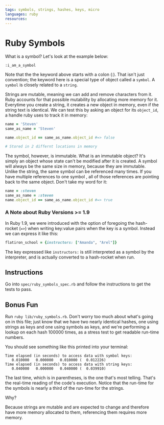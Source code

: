 ```yaml
---
tags: symbols, strings, hashes, keys, micro
languages: ruby
resources: 
---
```

# Ruby Symbols

What is a symbol? Let's look at the example below:

```
:i_am_a_symbol
```

Note that the the keyword above starts with a colon (:). That isn't just convention; the keyword here is a special type of object called a `symbol`. A `symbol` is closely related to a `string`.

Strings are mutable, meaning we can add and remove characters from it. Ruby accounts for that possible mutability by allocating more memory for it. Everytime you create a string, it creates a new object in memory, even if the string text is identical. We can test this by asking an object for its `object_id`, a handle ruby uses to track it in memory:

```ruby
name = 'Steven' 
same_as_name = 'Steven'

name.object_id == same_as_name.object_id #=> false

# Stored in 2 differnt locations in memory
```

The symbol, however, is immutable. What is an immutable object? It's simply an object whose state can't be modified after it is created. A symbol will always be the same size in memory, because they are immutable. Unlike the string, the same symbol can be referenced many times. If you have multiple references to one symbol , all of those references are pointing back to the same object. Don't take my word for it:

``` ruby
name = :steven
same_as_name = :steven
name.object_id == same_as_name.object_id #=> true
```

### A Note about Ruby Versions >= 1.9

In Ruby 1.9, we were introduced with the option of foregoing the hash-rocket (`=>`) when writing key:value pairs when the key is a symbol. Instead we can express it like this:

```ruby
flatiron_school = {instructors: ["Amanda", "Arel"]}
```

The key expressed like `instructors:` is still interpreted as a symbol by the interpreter, and is actually converted to a hash-rocket when run.

## Instructions

Go into `spec/ruby_symbols_spec.rb` and follow the instructions to get the tests to pass.

## Bonus Fun

Run `ruby lib/ruby_symbols.rb`. Don't worry too much about what's going on in this file; just know that we have two nearly identical hashes, one using strings as keys and one using symbols as keys, and we're performing a lookup on each hash 100000 times, as a stress test to get readable run-time numbers.

You should see something like this printed into your terminal:

```
Time elapsed (in seconds) to access data with symbol keys:
   0.010000   0.000000   0.010000 (  0.012226)
Time elapsed (in seconds) to access data with string keys:
   0.040000   0.000000   0.040000 (  0.039910)
```

The last time, which is in parentheses, is the one that's most telling. That's the real-time reading of the code's execution. Notice that the run-time for the symbols is nearly a third of the run-time for the strings.

Why?

Because strings are mutable and are expected to change and therefore have more memory allocated to them, referencing them requires more memory.
